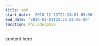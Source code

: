 ```yaml
---
title: asd
start_date: '2018-12-13T22:24:01-05:00'
end_date: '2019-01-01T22:24:01-05:00'
location: Philadelphia
---
```

content here
